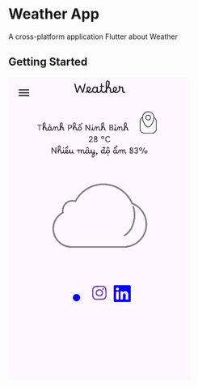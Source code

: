 # Weather App

A cross-platform application Flutter about Weather 

## Getting Started

![demo](assets/results/home.gif)
